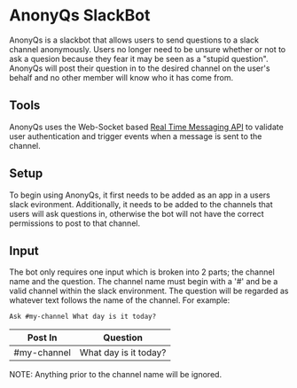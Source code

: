 # AnonyQs SlackBot

AnonyQs is a slackbot that allows users to send questions to a slack channel anonymously. Users no longer need to be unsure whether or not to ask a quesion because they fear it may be seen as a "stupid question". AnonyQs will post their question in to the desired channel on the user's behalf and no other member will know who it has come from. 

## Tools

AnonyQs uses the Web-Socket based [Real Time Messaging API](https://api.slack.com/rtm) to validate user authentication and trigger events when a message is sent to the channel.

## Setup

To begin using AnonyQs, it first needs to be added as an app in a users slack evironment. Additionally, it needs to be added to the channels that users will ask questions in, otherwise the bot will not have the correct permissions to post to that channel. 

## Input

The bot only requires one input which is broken into 2 parts; the channel name and the question. The channel name must begin with a '#' and be a valid channel within the slack environment. The question will be regarded as whatever text follows the name of the channel. For example:

```
Ask #my-channel What day is it today?
```

Post In | Question
---|---
#my-channel | What day is it today?

NOTE: Anything prior to the channel name will be ignored.
